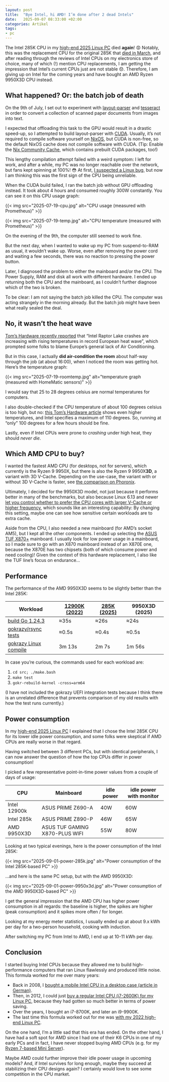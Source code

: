 ```yaml
---
layout: post
title:  "Bye Intel, hi AMD! I’m done after 2 dead Intels"
date:   2025-09-07 08:33:00 +02:00
categories: Artikel
tags:
- pc
---
```


The Intel 285K CPU in my [high-end 2025 Linux
PC](/posts/2025-05-15-my-2025-high-end-linux-pc/) died **again**! 😡 Notably,
this was the replacement CPU for the original 285K that [died in
March](/posts/2025-03-19-intel-core-ultra-9-285k-on-asus-z890-not-stable/), and
after reading through the reviews of Intel CPUs on my electronics store of
choice, many of which (!) mention CPU replacements, I am getting the impression
that Intel’s current CPUs just are not stable 😞. Therefore, I am giving up on
Intel for the coming years and have bought an AMD Ryzen 9950X3D CPU instead.

## What happened? Or: the batch job of death

On the 9th of July, I set out to experiment with
[layout-parser](https://layout-parser.github.io/) and
[tesseract](https://en.wikipedia.org/wiki/Tesseract_(software)) in order to
convert a collection of scanned paper documents from images into text.

I expected that offloading this task to the GPU would result in a drastic
speed-up, so I attempted to build layout-parser with
[CUDA](https://en.wikipedia.org/wiki/CUDA). Usually, it’s not required to
compile software yourself on [NixOS](https://nixos.org/), but CUDA is non-free,
so the default NixOS cache does not compile software with CUDA. (Tip: Enable the
[Nix Community Cache](https://nix-community.org/cache/), which contains prebuilt
CUDA packages, too!)

This lengthy compilation attempt failed with a weird symptom: I left for work,
and after a while, my PC was no longer reachable over the network, but fans kept
spinning at 100%! 😳 At first, [I&nbsp;suspected a Linux
bug](https://mas.to/@zekjur/114822353514097399), but now I am thinking this was
the first sign of the CPU being unreliable.

When the CUDA build failed, I ran the batch job without GPU offloading
instead. It took about 4 hours and consumed roughly 300W constantly. You can see
it on this CPU usage graph:

{{< img src="2025-07-19-cpu.jpg" alt="CPU usage (measured with Prometheus)" >}}

{{< img src="2025-07-19-temp.jpg" alt="CPU temperature (measured with Prometheus)" >}}

On the evening of the 9th, the computer still seemed to work fine.

But the next day, when I wanted to wake up my PC from suspend-to-RAM as usual,
it wouldn’t wake up. Worse, even after removing the power cord and waiting a few
seconds, there was no reaction to pressing the power button.

Later, I diagnosed the problem to either the mainboard and/or the CPU. The Power
Supply, RAM and disk all work with different hardware. I ended up returning both
the CPU and the mainboard, as I couldn’t further diagnose which of the two is
broken.

To be clear: I am not saying the batch job killed the CPU. The computer was
acting strangely in the morning already. But the batch job might have been what
really sealed the deal.

## No, it wasn’t the heat wave

[Tom’s Hardware recently
reported](https://www.tomshardware.com/pc-components/cpus/firefox-dev-says-intel-raptor-lake-crashes-are-increasing-with-rising-temperatures-in-record-european-heat-wave-mozilla-staffs-tracking-overwhelmed-by-intel-crash-reports-team-disables-the-function)
that “Intel Raptor Lake crashes are increasing with rising temperatures in
record European heat wave”, which prompted some folks to blame Europe’s general
lack of Air Conditioning.

But in this case, I actually **did air-condition the room** about half-way
through the job (at about 16:00), when I noticed the room was getting
hot. Here’s the temperature graph:

{{< img src="2025-07-19-roomtemp.jpg" alt="temperature graph (measured with HomeMatic sensors)" >}}

I would say that 25 to 28 degrees celsius are normal temperatures for computers.

I also double-checked if the CPU temperature of about 100 degrees celsius is too
high, but no: [this Tom’s Hardware
article](https://www.tomshardware.com/pc-components/cooling/intel-core-ultra-9-285k-cooling-testing-how-much-does-it-take-to-keep-arrow-lake-cool-in-msis-mpg-gungnir-300r-airflow-pc-case/2)
shows even higher temperatures, and Intel specifies a maximum of 110
degrees. So, running at “only” 100 degrees for a few hours should be fine.

Lastly, even if Intel CPUs were prone to *crashing* under high heat, they should
*never die*.

## Which AMD CPU to buy?

I wanted the fastest AMD CPU (for desktops, not for servers), which currently is
the Ryzen 9 9950X, but there is also the Ryzen 9 9950X**3D**, a variant with 3D
V-Cache. Depending on the use-case, the variant with or without 3D V-Cache is
faster, see [the comparison on
Phoronix](https://www.phoronix.com/review/amd-ryzen-9-9950x3d-linux/10).

Ultimately, I decided for the 9950X3D model, not just because it performs better
in many of the benchmarks, but also because Linux 6.13 and newer [let you
control whether to prefer the CPU cores with larger V-Cache or higher
frequency](https://www.phoronix.com/review/amd-3d-vcache-optimizer-9950x3d),
which sounds like an interesting capability: By changing this setting, maybe one
can see how sensitive certain workloads are to extra cache.

Aside from the CPU, I also needed a new mainboard (for AMD’s socket AM5), but I
kept all the other components. I ended up selecting the [ASUS TUF
X870+](https://www.asus.com/ch-en/motherboards-components/motherboards/tuf-gaming/tuf-gaming-x870-plus-wifi/)
mainboard. I usually look for low power usage in a mainboard, so I made sure to
go with an X870 mainboard instead of an X870E one, because the X870E has two
chipsets (both of which consume power and need cooling)! Given the context of
this hardware replacement, I also like the TUF line’s focus on endurance…

## Performance

The performance of the AMD 9950X3D seems to be slightly better than the Intel
285K:

| Workload                                                                                                 | [12900K (2022)](/posts/2022-01-15-high-end-linux-pc/) | [285K (2025)](/posts/2025-05-15-my-2025-high-end-linux-pc/) | 9950X3D (2025) |
|----------------------------------------------------------------------------------------------------------|-------------------------------------------------------|-------------------------------------------------------------|----------------|
| [build Go 1.24.3](https://go.dev/dl/)                                                                    | ≈35s                                                  | ≈26s                                                        | ≈24s           |
| [gokrazy/rsync tests](https://github.com/gokrazy/rsync/tree/0c5ac23ecf8b337dd5672c2ae9f945defa5d0b7f)    | ≈0.5s                                                 | ≈0.4s                                                       | ≈0.5s          |
| [gokrazy Linux compile](https://github.com/gokrazy/kernel/tree/699ad7a064b8702dbe91b801ea21c2da2f0e9737) | 3m 13s                                                | 2m 7s                                                       | 1m 56s         |

In case you’re curious, the commands used for each workload are:

1. `cd src; ./make.bash`
2. `make test`
3. `gokr-rebuild-kernel -cross=arm64`

(I have not included the gokrazy UEFI integration tests because I think there is
an unrelated difference that prevents comparison of my old results with how the
test runs currently.)

## Power consumption

In my [high-end 2025 Linux PC](/posts/2025-05-15-my-2025-high-end-linux-pc/) I
explained that I chose the Intel 285K CPU for its lower idle power consumption,
and some folks were skeptical if AMD CPUs are really worse in that regard.

Having switched between 3 different PCs, but with identical peripherals, I can
now answer the question of how the top CPUs differ in power consumption!

I picked a few representative point-in-time power values from a couple of days
of usage:

| CPU          | Mainboard                      | idle power | idle power with monitor |
|--------------|--------------------------------|------------|-------------------------|
| Intel 12900k | ASUS PRIME Z690-A              | 40W        | 60W                     |
| Intel 285k   | ASUS PRIME Z890-P              | 46W        | 65W                     |
| AMD 9950X3D  | ASUS TUF GAMING X870-PLUS WIFI | 55W        | 80W                     |

Looking at two typical evenings, here is the power consumption of the Intel 285K:

{{< img src="2025-09-01-power-285k.jpg" alt="Power consumption of the Intel 285K-based PC" >}}

…and here is the same PC setup, but with the AMD 9950X3D:

{{< img src="2025-09-01-power-9950x3d.jpg" alt="Power consumption of the AMD 9950X3D-based PC" >}}

I get the general impression that the AMD CPU has higher power consumption in
all regards: the baseline is higher, the spikes are higher (peak consumption)
and it spikes more often / for longer.

Looking at my energy meter statistics, I usually ended up at about 9.x kWh per
day for a two-person household, cooking with induction.

After switching my PC from Intel to AMD, I end up at 10-11 kWh per day.

## Conclusion

I started buying Intel CPUs because they allowed me to build high-performance
computers that ran Linux flawlessly and produced little noise. This formula
worked for me over many years:

* Back in 2008, I [bought a mobile Intel CPU in a desktop case (article in
  German)](/posts/2008-04-02-startschwierigkeiten_2008/).
* Then, in 2012, I could just [buy a regular Intel CPU (i7-2600K) for my Linux
  PC](/posts/2012-06-24-buying_linux_computer_2012/), because they had gotten so
  much better in terms of power saving.
* Over the years, I bought an i7-8700K, and later an i9-9900K.
* The last time this formula worked out for me was [with my 2022 high-end Linux
  PC](/posts/2022-01-15-high-end-linux-pc/).

On the one hand, I’m a little sad that this era has ended. On the other hand, I
have had a soft spot for AMD since I had one of their K6 CPUs in one of my early
PCs and in fact, I have never stopped buying AMD CPUs (e.g. for my [Ryzen
7-based Mini
Server](/posts/2024-07-02-ryzen-7-mini-pc-low-power-proxmox-hypervisor/)).

Maybe AMD could further improve their idle power usage in upcoming models? And,
if Intel survives for long enough, maybe they succeed at stabilizing their CPU
designs again? I certainly would love to see some competition in the CPU market.
